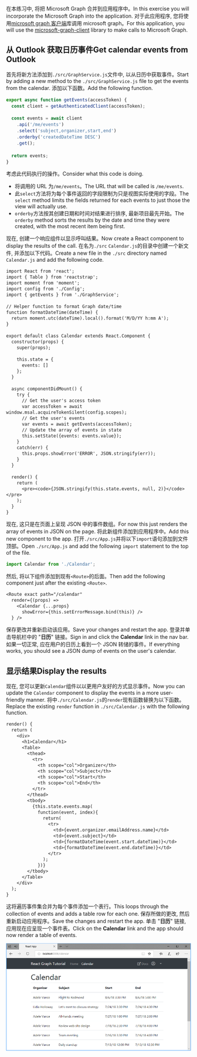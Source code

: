 <!-- markdownlint-disable MD002 MD041 -->

<span data-ttu-id="6bba5-101">在本练习中, 将把 Microsoft Graph 合并到应用程序中。</span><span class="sxs-lookup"><span data-stu-id="6bba5-101">In this exercise you will incorporate the Microsoft Graph into the application.</span></span> <span data-ttu-id="6bba5-102">对于此应用程序, 您将使用[microsoft graph 客户端](https://github.com/microsoftgraph/msgraph-sdk-javascript)库调用 microsoft graph。</span><span class="sxs-lookup"><span data-stu-id="6bba5-102">For this application, you will use the [microsoft-graph-client](https://github.com/microsoftgraph/msgraph-sdk-javascript) library to make calls to Microsoft Graph.</span></span>

## <a name="get-calendar-events-from-outlook"></a><span data-ttu-id="6bba5-103">从 Outlook 获取日历事件</span><span class="sxs-lookup"><span data-stu-id="6bba5-103">Get calendar events from Outlook</span></span>

<span data-ttu-id="6bba5-104">首先将新方法添加到`./src/GraphService.js`文件中, 以从日历中获取事件。</span><span class="sxs-lookup"><span data-stu-id="6bba5-104">Start by adding a new method to the `./src/GraphService.js` file to get the events from the calendar.</span></span> <span data-ttu-id="6bba5-105">添加以下函数。</span><span class="sxs-lookup"><span data-stu-id="6bba5-105">Add the following function.</span></span>

```js
export async function getEvents(accessToken) {
  const client = getAuthenticatedClient(accessToken);

  const events = await client
    .api('/me/events')
    .select('subject,organizer,start,end')
    .orderby('createdDateTime DESC')
    .get();

  return events;
}
```

<span data-ttu-id="6bba5-106">考虑此代码执行的操作。</span><span class="sxs-lookup"><span data-stu-id="6bba5-106">Consider what this code is doing.</span></span>

- <span data-ttu-id="6bba5-107">将调用的 URL 为`/me/events`。</span><span class="sxs-lookup"><span data-stu-id="6bba5-107">The URL that will be called is `/me/events`.</span></span>
- <span data-ttu-id="6bba5-108">此`select`方法将为每个事件返回的字段限制为只是视图实际使用的字段。</span><span class="sxs-lookup"><span data-stu-id="6bba5-108">The `select` method limits the fields returned for each events to just those the view will actually use.</span></span>
- <span data-ttu-id="6bba5-109">`orderby`方法按其创建日期和时间对结果进行排序, 最新项目最先开始。</span><span class="sxs-lookup"><span data-stu-id="6bba5-109">The `orderby` method sorts the results by the date and time they were created, with the most recent item being first.</span></span>

<span data-ttu-id="6bba5-110">现在, 创建一个响应组件以显示呼叫结果。</span><span class="sxs-lookup"><span data-stu-id="6bba5-110">Now create a React component to display the results of the call.</span></span> <span data-ttu-id="6bba5-111">在名为`./src` `Calendar.js`的目录中创建一个新文件, 并添加以下代码。</span><span class="sxs-lookup"><span data-stu-id="6bba5-111">Create a new file in the `./src` directory named `Calendar.js` and add the following code.</span></span>

```JSX
import React from 'react';
import { Table } from 'reactstrap';
import moment from 'moment';
import config from './Config';
import { getEvents } from './GraphService';

// Helper function to format Graph date/time
function formatDateTime(dateTime) {
  return moment.utc(dateTime).local().format('M/D/YY h:mm A');
}

export default class Calendar extends React.Component {
  constructor(props) {
    super(props);

    this.state = {
      events: []
    };
  }

  async componentDidMount() {
    try {
      // Get the user's access token
      var accessToken = await window.msal.acquireTokenSilent(config.scopes);
      // Get the user's events
      var events = await getEvents(accessToken);
      // Update the array of events in state
      this.setState({events: events.value});
    }
    catch(err) {
      this.props.showError('ERROR', JSON.stringify(err));
    }
  }

  render() {
    return (
      <pre><code>{JSON.stringify(this.state.events, null, 2)}</code></pre>
    );
  }
}
```

<span data-ttu-id="6bba5-112">现在, 这只是在页面上呈现 JSON 中的事件数组。</span><span class="sxs-lookup"><span data-stu-id="6bba5-112">For now this just renders the array of events in JSON on the page.</span></span> <span data-ttu-id="6bba5-113">将此新组件添加到应用程序中。</span><span class="sxs-lookup"><span data-stu-id="6bba5-113">Add this new component to the app.</span></span> <span data-ttu-id="6bba5-114">打开`./src/App.js`并将以下`import`语句添加到文件顶部。</span><span class="sxs-lookup"><span data-stu-id="6bba5-114">Open `./src/App.js` and add the following `import` statement to the top of the file.</span></span>

```js
import Calendar from './Calendar';
```

<span data-ttu-id="6bba5-115">然后, 将以下组件添加到现有`<Route>`的后面。</span><span class="sxs-lookup"><span data-stu-id="6bba5-115">Then add the following component just after the existing `<Route>`.</span></span>

```JSX
<Route exact path="/calendar"
  render={(props) =>
    <Calendar {...props}
      showError={this.setErrorMessage.bind(this)} />
  } />
```

<span data-ttu-id="6bba5-116">保存更改并重新启动该应用。</span><span class="sxs-lookup"><span data-stu-id="6bba5-116">Save your changes and restart the app.</span></span> <span data-ttu-id="6bba5-117">登录并单击导航栏中的 "**日历**" 链接。</span><span class="sxs-lookup"><span data-stu-id="6bba5-117">Sign in and click the **Calendar** link in the nav bar.</span></span> <span data-ttu-id="6bba5-118">如果一切正常, 应在用户的日历上看到一个 JSON 转储的事件。</span><span class="sxs-lookup"><span data-stu-id="6bba5-118">If everything works, you should see a JSON dump of events on the user's calendar.</span></span>

## <a name="display-the-results"></a><span data-ttu-id="6bba5-119">显示结果</span><span class="sxs-lookup"><span data-stu-id="6bba5-119">Display the results</span></span>

<span data-ttu-id="6bba5-120">现在, 您可以更新`Calendar`组件以以更用户友好的方式显示事件。</span><span class="sxs-lookup"><span data-stu-id="6bba5-120">Now you can update the `Calendar` component to display the events in a more user-friendly manner.</span></span> <span data-ttu-id="6bba5-121">将中`./src/Calendar.js`的`render`现有函数替换为以下函数。</span><span class="sxs-lookup"><span data-stu-id="6bba5-121">Replace the existing `render` function in `./src/Calendar.js` with the following function.</span></span>

```JSX
render() {
  return (
    <div>
      <h1>Calendar</h1>
      <Table>
        <thead>
          <tr>
            <th scope="col">Organizer</th>
            <th scope="col">Subject</th>
            <th scope="col">Start</th>
            <th scope="col">End</th>
          </tr>
        </thead>
        <tbody>
          {this.state.events.map(
            function(event, index){
              return(
                <tr>
                  <td>{event.organizer.emailAddress.name}</td>
                  <td>{event.subject}</td>
                  <td>{formatDateTime(event.start.dateTime)}</td>
                  <td>{formatDateTime(event.end.dateTime)}</td>
                </tr>
              );
            })}
        </tbody>
      </Table>
    </div>
  );
}
```

<span data-ttu-id="6bba5-122">这将遍历事件集合并为每个事件添加一个表行。</span><span class="sxs-lookup"><span data-stu-id="6bba5-122">This loops through the collection of events and adds a table row for each one.</span></span> <span data-ttu-id="6bba5-123">保存所做的更改, 然后重新启动应用程序。</span><span class="sxs-lookup"><span data-stu-id="6bba5-123">Save the changes and restart the app.</span></span> <span data-ttu-id="6bba5-124">单击 "**日历**" 链接, 应用现在应呈现一个事件表。</span><span class="sxs-lookup"><span data-stu-id="6bba5-124">Click on the **Calendar** link and the app should now render a table of events.</span></span>

![事件表的屏幕截图](./images/add-msgraph-01.png)
